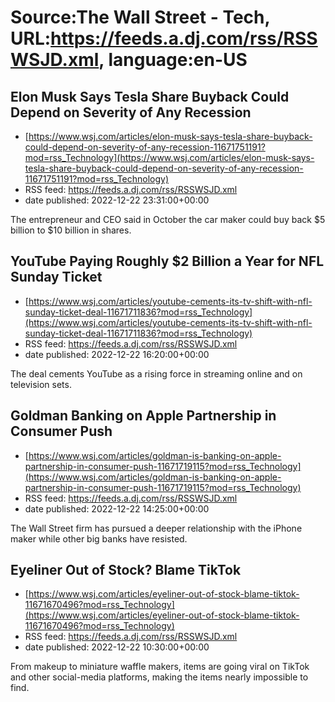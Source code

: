 # Source:The Wall Street - Tech, URL:https://feeds.a.dj.com/rss/RSSWSJD.xml, language:en-US

## Elon Musk Says Tesla Share Buyback Could Depend on Severity of Any Recession
 - [https://www.wsj.com/articles/elon-musk-says-tesla-share-buyback-could-depend-on-severity-of-any-recession-11671751191?mod=rss_Technology](https://www.wsj.com/articles/elon-musk-says-tesla-share-buyback-could-depend-on-severity-of-any-recession-11671751191?mod=rss_Technology)
 - RSS feed: https://feeds.a.dj.com/rss/RSSWSJD.xml
 - date published: 2022-12-22 23:31:00+00:00

The entrepreneur and CEO said in October the car maker could buy back $5 billion to $10 billion in shares.

## YouTube Paying Roughly $2 Billion a Year for NFL Sunday Ticket
 - [https://www.wsj.com/articles/youtube-cements-its-tv-shift-with-nfl-sunday-ticket-deal-11671711836?mod=rss_Technology](https://www.wsj.com/articles/youtube-cements-its-tv-shift-with-nfl-sunday-ticket-deal-11671711836?mod=rss_Technology)
 - RSS feed: https://feeds.a.dj.com/rss/RSSWSJD.xml
 - date published: 2022-12-22 16:20:00+00:00

The deal cements YouTube as a rising force in streaming online and on television sets.

## Goldman Banking on Apple Partnership in Consumer Push
 - [https://www.wsj.com/articles/goldman-is-banking-on-apple-partnership-in-consumer-push-11671719115?mod=rss_Technology](https://www.wsj.com/articles/goldman-is-banking-on-apple-partnership-in-consumer-push-11671719115?mod=rss_Technology)
 - RSS feed: https://feeds.a.dj.com/rss/RSSWSJD.xml
 - date published: 2022-12-22 14:25:00+00:00

The Wall Street firm has pursued a deeper relationship with the iPhone maker while other big banks have resisted.

## Eyeliner Out of Stock? Blame TikTok
 - [https://www.wsj.com/articles/eyeliner-out-of-stock-blame-tiktok-11671670496?mod=rss_Technology](https://www.wsj.com/articles/eyeliner-out-of-stock-blame-tiktok-11671670496?mod=rss_Technology)
 - RSS feed: https://feeds.a.dj.com/rss/RSSWSJD.xml
 - date published: 2022-12-22 10:30:00+00:00

From makeup to miniature waffle makers, items are going viral on TikTok and other social-media platforms, making the items nearly impossible to find.

